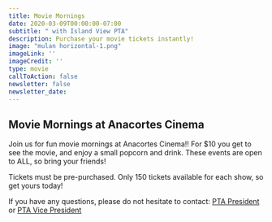 ```yaml
---
title: Movie Mornings
date: 2020-03-09T00:00:00-07:00
subtitle: " with Island View PTA"
description: Purchase your movie tickets instantly!
image: "mulan horizontal-1.png"
imageLink: ''
imageCredit: ''
type: movie
callToAction: false
newsletter: false
newsletter_date: 
---
```


## Movie Mornings at Anacortes Cinema

Join us for fun movie mornings at Anacortes Cinema!! For $10 you get to see the movie, and enjoy a small popcorn and drink. These events are open to ALL, so bring your friends!

Tickets must be pre-purchased. Only 150 tickets available for each show, so get yours today!

If you have any questions, please do not hesitate to contact: [PTA President](mailto:president@islandviewpta.org) or [PTA Vice President](mailto:vicepresident@islandviewpta.org)